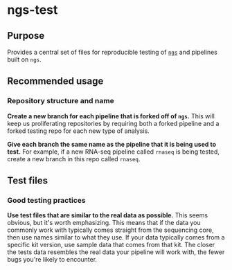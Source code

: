 # ngs-test

## Purpose

Provides a central set of files for reproducible testing of [`ngs`](https://github.com/utia-gc/ngs/) and pipelines built on `ngs`.

## Recommended usage

### Repository structure and name

**Create a new branch for each pipeline that is forked off of `ngs`.**
This will keep us proliferating repositories by requiring both a forked pipeline and a forked testing repo for each new type of analysis.

**Give each branch the same name as the pipeline that it is being used to test.**
For example, if a new RNA-seq pipeline called `rnaseq` is being tested, create a new branch in this repo called `rnaseq`.

## Test files

### Good testing practices

**Use test files that are similar to the real data as possible.**
This seems obvious, but it's worth emphasizing.
This means that if the data you commonly work with typically comes straight from the sequencing core, then use names similar to what they use.
If your data typically comes from a specific kit version, use sample data that comes from that kit.
The closer the tests data resembles the real data your pipeline will work with, the fewer bugs you're likely to encounter.
